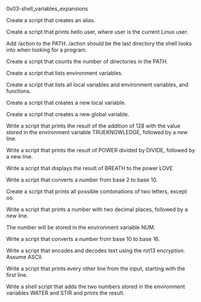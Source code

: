 0x03-shell_variables_expansions

Create a script that creates an alias.

Create a script that prints hello user, where user is the current Linux user.

Add /action to the PATH. /action should be the last directory the shell looks into when looking for a program.

Create a script that counts the number of directories in the PATH.

Create a script that lists environment variables.

Create a script that lists all local variables and environment variables, and functions.

Create a script that creates a new local variable.

Create a script that creates a new global variable.

Write a script that prints the result of the addition of 128 with the value stored in the environment variable TRUEKNOWLEDGE, followed by a new line.

Write a script that prints the result of POWER divided by DIVIDE, followed by a new line.

Write a script that displays the result of BREATH to the power LOVE

Write a script that converts a number from base 2 to base 10.

Create a script that prints all possible combinations of two letters, except oo.

Write a script that prints a number with two decimal places, followed by a new line.

The number will be stored in the environment variable NUM.

Write a script that converts a number from base 10 to base 16.

Write a script that encodes and decodes text using the rot13 encryption. Assume ASCII.

Write a script that prints every other line from the input, starting with the first line.

Write a shell script that adds the two numbers stored in the environment variables WATER and STIR and prints the result.
